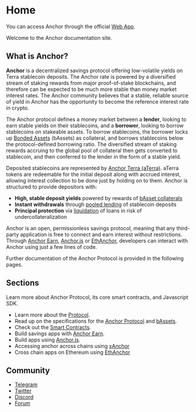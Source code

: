 # Home

You can access Anchor through the official [Web App](user-guide/webapp/).

Welcome to the Anchor documentation site.

## What is Anchor?

**Anchor** is a decentralized savings protocol offering low-volatile yields on Terra stablecoin deposits. The Anchor rate is powered by a diversified stream of staking rewards from major proof-of-stake blockchains, and therefore can be expected to be much more stable than money market interest rates.  The Anchor community believes that a stable, reliable source of yield in Anchor has the opportunity to become the reference interest rate in crypto.&#x20;

The Anchor protocol defines a money market between a **lender**, looking to earn stable yields on their stablecoins, and a **borrower**, looking to borrow stablecoins on stakeable assets. To borrow stablecoins, the borrower locks up [Bonded Assets](protocol/bonded-assets-bassets/) (bAssets) as collateral, and borrows stablecoins below the protocol-defined borrowing ratio. The diversified stream of staking rewards accruing to the global pool of collateral then gets converted to stablecoin, and then conferred to the lender in the form of a stable yield.&#x20;

Deposited stablecoins are represented by [Anchor Terra (aTerra)](protocol/money-market/#anchor-terra-aterra). aTerra tokens are redeemable for the initial deposit along with accrued interest, allowing interest collection to be done just by holding on to them. Anchor is structured to provide depositors with:

* **High, stable deposit yields** powered by rewards of [bAsset collaterals](protocol/money-market/#borrowing-terra-stablecoins)
* **Instant withdrawals** through [pooled lending](protocol/money-market/#depositing-terra-stablecoins) of stablecoin deposits
* **Principal protection** via [liquidation](protocol/loan-liquidation.md) of loans in risk of undercollateralization

Anchor is an open, permissionless savings protocol, meaning that any third-party application is free to connect and earn interest without restrictions. Through [Anchor Earn](developers-earn/anchor-earn-sdk.md), [Anchor.js](developers-terra/anchor.js.md) or [EthAnchor](developers-ethereum/ethanchor.md), developers can interact with Anchor using just a few lines of code.

Further documentation of the Anchor Protocol is provided in the following pages.

## Sections

Learn more about Anchor Protocol, its core smart contracts, and Javascript SDK.

* Learn more about the [Protocol](protocol/overview.md).
* Read up on the specifications for the [Anchor Protocol](https://anchorprotocol.com/docs/anchor-v1.1.pdf) and [bAssets](https://anchorprotocol.com/docs/The\_bAsset\_Protocol.pdf).&#x20;
* Check out the [Smart Contracts](smart-contracts/deployed-contracts.md).
* Build savings apps with [Anchor Earn](developers-earn/anchor-earn-sdk.md).
* Build apps using [Anchor.js](developers-terra/anchor.js.md).
* Accessing anchor across chains using [xAnchor](protocol/xanchor.md)
* Cross chain apps on Ethereum using [EthAnchor](developers-ethereum/ethanchor.md)&#x20;

## Community

* [Telegram](https://t.me/anchor\_official)
* [Twitter](https://twitter.com/anchor\_protocol)
* [Discord](https://discord.gg/9aUYgpKZ9c)
* [Forum](https://forum.anchorprotocol.com)
